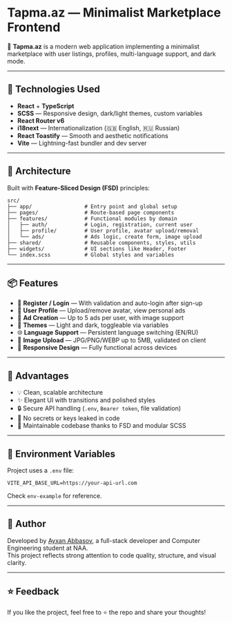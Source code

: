 # Tapma.az — Minimalist Marketplace Frontend

🎯 **Tapma.az** is a modern web application implementing a minimalist marketplace with user listings, profiles, multi-language support, and dark mode.

---

## 🚀 Technologies Used

- **React** + **TypeScript**
- **SCSS** — Responsive design, dark/light themes, custom variables
- **React Router v6**
- **i18next** — Internationalization (🇬🇧 English, 🇷🇺 Russian)
- **React Toastify** — Smooth and aesthetic notifications
- **Vite** — Lightning-fast bundler and dev server

---

## 🧠 Architecture

Built with **Feature-Sliced Design (FSD)** principles:

```
src/
├── app/                 # Entry point and global setup
├── pages/               # Route-based page components
├── features/            # Functional modules by domain
│   ├── auth/            # Login, registration, current user
│   ├── profile/         # User profile, avatar upload/removal
│   └── ads/             # Ads logic, create form, image upload
├── shared/              # Reusable components, styles, utils
├── widgets/             # UI sections like Header, Footer
└── index.scss           # Global styles and variables
```

---

## 📦 Features

- 🔐 **Register / Login** — With validation and auto-login after sign-up
- 👤 **User Profile** — Upload/remove avatar, view personal ads
- 📢 **Ad Creation** — Up to 5 ads per user, with image support
- 🌙 **Themes** — Light and dark, toggleable via variables
- 🌐 **Language Support** — Persistent language switching (EN/RU)
- 📸 **Image Upload** — JPG/PNG/WEBP up to 5MB, validated on client
- 📱 **Responsive Design** — Fully functional across devices

---

## 🧩 Advantages

- 💡 Clean, scalable architecture
- ✨ Elegant UI with transitions and polished styles
- 🔒 Secure API handling (`.env`, `Bearer token`, file validation)
- 🚫 No secrets or keys leaked in code
- 🧠 Maintainable codebase thanks to FSD and modular SCSS

---

## 📁 Environment Variables

Project uses a `.env` file:

```env
VITE_API_BASE_URL=https://your-api-url.com
```

Check `env-example` for reference.

---

## 🧠 Author

Developed by [Ayxan Abbasov](https://www.linkedin.com/in/aki22), a full-stack developer and Computer Engineering student at NAA.  
This project reflects strong attention to code quality, structure, and visual clarity.

---

## ⭐️ Feedback

If you like the project, feel free to ⭐️ the repo and share your thoughts!

